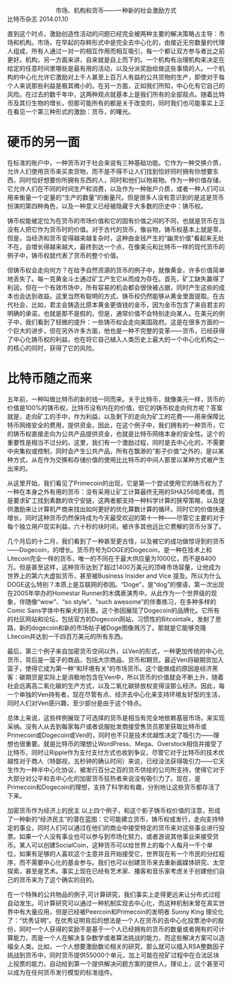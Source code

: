 <center>市场、机构和货币——一种新的社会激励方式</center>
比特币杂志 
2014.01.10

直到这个时点，激励创造性活动的问题已经完全被两种主要的解决策略占主导：市场和机构。市场，在早起的存粹形式中是完全去中心化的，由接近无穷数量的代理人组成，所有人通过一对一的相互作用而相互吸引，每一个都让双方参与者比之前更好。机构，另一方面来讲，自来就是自上而下的。一个机构有治理机构来决定在给定的任意时间里哪些是最有用的活动，以及分派奖励给做这些事情的人。一个机构的中心化允许它激励对上千人甚至上百万人有益的公共货物的生产，即使对于每个人来说那些利益是极其微小的。在另一方面，正如我们所知，中心化有它自己的风险。在过去的数千年中，这两种观点就基本上是我们所有的全部观点。随着比特币及其衍生物的增长，但那可能所有的都是关于改变的，同时我们也可能事实上正在看见一个第三种形式的激励：货币，的曙光。

# 硬币的另一面

在标准的账户中，一种货币对于社会来说有三种基础功能。它作为一种交换介质，允许人们使用货币来买卖货物，而不是不得不让人们找到恰好同时拥有你想要东西，同时恰好想要你所拥有东西的人，同时和他们以物易物。作为一种价值存储，它允许人们在不同的时间生产和消费，以及作为一种账户介质，或者一种人们可以用来衡量一个定量的“生产的数量”的衡量尺。但是很多人没有意识到的是这是货币扮演的第四种角色，以及一种意义已经被隐藏于大多数的历史中：铸币权。

铸币权能被定位为在货币的市场价值和它的固有价值之间的不同，也就是货币在当没有人把它作为货币时的价值。对于古代的货币，像谷物，铸币权基本上就是零，但是，当经济和货币变得越来越复杂时，这种由金钱产生的“幽灵价值”看起来无处不在，会增长得越来越大，最终到达一个点，在像美元和比特币一样的现代货币的例子中，铸币权就代表了货币的整个价值。

但铸币权会走向何方？在给予自然资源的货币的例子中，就像黄金，许多价值简单地丢失了。每一克黄金斗士通过矿工产生它从而成为存在。首先，矿工缺失赢得了利润，但在一个有效市场中，所有容易的机会都会很快被占据，同时产生这些的成本也会达到收益。这里当然有聪明的方式，铸币权仍然能够从黄金里面提取。在古代社会，比如，君主会铸造比原本黄金更值钱的金币，因为金币包含了来自君主的明确的承诺，也就是那不是假的。但是，通常价值不会特别走向某人。在美元的例子中，我们看到了轻微的提升：一些铸币权会走向美国政府。这是在很多方面的一个巨大的进步，但在另外许多方面，他也是一种不完整的变革——货币，已经获得了中心化铸币权的利益，也在将它自己植入人类历史上最大的一个中心化机构之一的核心的同时，获得了它的风险。

# 比特币随之而来
五年前，一种叫做比特币的新的钱一同而来。关于比特币，就像美元一样，货币的价值是100%的铸币权，比特币没有内在的价值，但它的铸币权走向何方呢？答案就是，走向矿工的手中，作为利益，以及剩下的走向为矿工的花费——用来保障比特币网络安全的费用，提供资金。因此，在这个例子中，我们拥有的一种货币，它的铸币权直接走向为公共产品提供资金，也就是比特币网络本身的安全性。这个的重要性是相当不过分的。这里，我们有一个激励过程，同时是去中心化的，不需要中央集权或控制，同时会产生公共产品，所有在飘渺的“影子价值”之外的，是以某种方式，从在作为交换和存储价值的使用比比特币的中间人那里以某种方式被产生出来的。

从这里开始，我们看见了Primecoin的出现，它是第一个尝试使用它的铸币权为了一种在本身之外有用的货币：没有采用让矿工计算最终无用的SHA256哈希值，而是要求矿工找到素数的坎宁安链，这两者都支持一种科学计算的狭窄策略，以及提供激励来让计算机产商来找出如何更好的优化算数计算的循环。同时它的价值快速增长，同时这种货币仍然保持成为今天最受欢迎的第十一种——尽管它主要的对于每个独立用户现实利益，六十秒的块时间，被许多其他远比它费解的货币分享了。

几个月后的十二月，我们看到了一种甚至更古怪，以及被它的成功做惊讶到的货币——Dogecoin，的增长。货币符号为DOGE的Dogecoin，是一种在技术上和Litecoin完全一样的货币，唯一的不同在于最大供应量为1000亿，而不是8400万。但是甚至这样，这种货币达到了超过1400万美元的顶峰市场容量，让他成为世界上的第六大虚拟货币，甚至被Business Insider
and Vice 提及。所以为什么DOGE这么特别？本质上是互联网的弥因。“Doge”，是“dog”的俚语，第一次出现在2005年举办的Homestar Runner的木偶表演秀中。从此作为一个世界级的现象，伴随像“wow”、“so style”、“such awesome”的伴奏练习，在多种多样的Comic Sans字体中有柴犬的背景。这个弥因展现了Dogecoin的品牌化。它所有的社区网站和论坛，包括官方的Dogecoin网站，习惯性的Bitcointalk，发射了思路，新的dogecoin和新的市场帖子被Doge图像溅污了。那就是它能够克隆Litecoin并达到一千四百万美元的所有东西。

最后，第三个例子来自加密货币空间以外，以Ven的形式，一种更加传统的中心化货币，背后是一篮子的商品，包括大宗商品、货币和期货。最近Ven将碳期货加入篮子，使得它成为第一种“和环境有关”的市场货币。这个能做成的原因是经济黑客：碳期货是实际上是消极地包含在Ven中，所以货币的价值就会不断上升，随着社会远离高二氧化碳的生产方式，以及二氧化碳排放权变得没那么经济。因此，每一个单独的Ven持有者，现在尽管有点、经济去中心化来支持环境友好型的生活，同时人们对Ven感兴趣，至少部分是由于这个特点。
 
总体上来说，这些样例展现了可选择的货币是相当有完全地依赖基层市场，来实现采纳。没有人从去到每家每户或者说服批发商接受售货员那里获取比特币或Primecoin或Dogecoin或Ven的，同时也不只是技术优越性决定了吸引力——理想也很重要。就是比特币的理想让WordPress、Mega、Overstock相信并接受了比特币，同时让Ripple作为支付支付方式也收到争议，尽管它对于比特币的技术优越性对于商人（特鄙视，五秒钟的确认时间）来说，已经没法获得吸引力——它天生作为一种半中心化协议，被发行百分之百的货币供给的公司所支持，使得它对于大部分对公平和去中心化的加密货币狂热者来说没有吸引力了。现在，是Primecoin和Dogecoin的理想，支持了科学和有趣，分别地让这些货币都存活了下来。

加密货币作为经济上的民主
以上四个例子，和这个影子铸币权价值的注意，形成了一种新的“经济民主”的潜在蓝图：它可能建立货币，铸币权或发行，走向支持特定的事业，同时人们可以通过在他们的商业中接受特定的货币来对这些事业进行投票。如果一个人没有事业也可以参与到市场化努力，或者游说其他事业来接受货币。某人可以创建SocialCoin，这种货币可以给世界上的每个人每月一千个单位，如果有足够的人喜欢这个主意并且开始接受它，世界现在有一个市民的分红程序，而不需要中心化的基金参与。我们也可以创建货币来去重新画媒体研究、太空探索，甚至是艺术。事实上现在已经有艺术家、播客和音乐家考虑关于创建他们自己的货币来为了这个确实的目的。

在一个特殊的公共物品的例子,可计算研究，我们事实上走得更远来让分布式过程自动发生。可计算研究可以通过一种机制实现去中心化，而这种机制未曾在真实世界中有大量应用，但是已经被Peercoin和Primecoin的发明者 Sunny King 理论化了：“优秀证明”。在优秀证明背后的想法是一个人在货币的去中心化投票池中的股份，同时一个人获得的奖励不是基于一个人已经拥有的货币的数量或者拥有的可计算能力，而是一个人在解决复杂数学或者算法挑战的能力，而这些解决方案可以造福全人类。比如，一个人想要激励数论相关的研究，那么就可以插入RSA整数因子挑战到货币中，同时货币提供55000个单元，加上可能在挖矿过程中在合法区块上投票的能力，自动给到第一个提供解决问题方案的提供人。理论上，这个甚至可以成为在任何货币发行模型的标准组件。